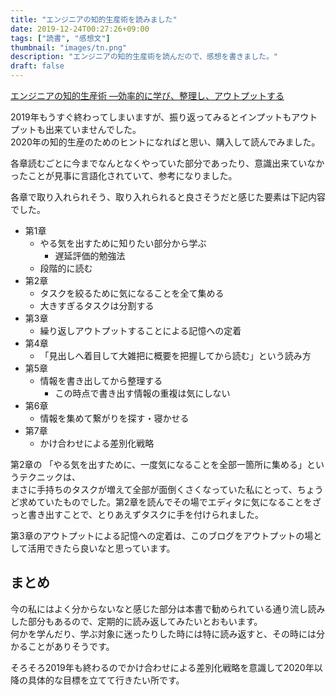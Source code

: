 ```yaml
---
title: "エンジニアの知的生産術を読みました"
date: 2019-12-24T00:27:26+09:00
tags: ["読書", "感想文"]
thumbnail: "images/tn.png"
description: "エンジニアの知的生産術を読んだので、感想を書きました。"
draft: false
---
```


[エンジニアの知的生産術 ―効率的に学び、整理し、アウトプットする](https://amzn.to/2s5ccrz)

2019年もうすぐ終わってしまいますが、振り返ってみるとインプットもアウトプットも出来ていませんでした。  
2020年の知的生産のためのヒントになればと思い、購入して読んでみました。

各章読むごとに今までなんとなくやっていた部分であったり、意識出来ていなかったことが見事に言語化されていて、参考になりました。  

各章で取り入れられそう、取り入れられると良さそうだと感じた要素は下記内容でした。

- 第1章
    - やる気を出すために知りたい部分から学ぶ
        - 遅延評価的勉強法
    - 段階的に読む
- 第2章
    - タスクを絞るために気になることを全て集める
    - 大きすぎるタスクは分割する
- 第3章
    - 繰り返しアウトプットすることによる記憶への定着
- 第4章
    - 「見出しへ着目して大雑把に概要を把握してから読む」という読み方
- 第5章
    - 情報を書き出してから整理する
        - この時点で書き出す情報の重複は気にしない
- 第6章
    - 情報を集めて繋がりを探す・寝かせる
- 第7章
    - かけ合わせによる差別化戦略

第2章の 「やる気を出すために、一度気になることを全部一箇所に集める」というテクニックは、  
まさに手持ちのタスクが増えて全部が面倒くさくなっていた私にとって、ちょうど求めていたものでした。第2章を読んでその場でエディタに気になることをざっと書き出すことで、とりあえずタスクに手を付けられました。  

第3章のアウトプットによる記憶への定着は、このブログをアウトプットの場として活用できたら良いなと思っています。

## まとめ

今の私にはよく分からないなと感じた部分は本書で勧められている通り流し読みした部分もあるので、定期的に読み返してみたいとおもいます。  
何かを学んだり、学ぶ対象に迷ったりした時には特に読み返すと、その時には分かることがありそうです。

そろそろ2019年も終わるのでかけ合わせによる差別化戦略を意識して2020年以降の具体的な目標を立てて行きたい所です。
